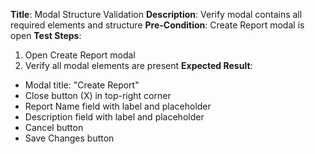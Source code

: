 **Title**: Modal Structure Validation
**Description**: Verify modal contains all required elements and structure
**Pre-Condition**: Create Report modal is open
**Test Steps**:
1. Open Create Report modal
2. Verify all modal elements are present
**Expected Result**:
- Modal title: "Create Report"
- Close button (X) in top-right corner
- Report Name field with label and placeholder
- Description field with label and placeholder
- Cancel button
- Save Changes button